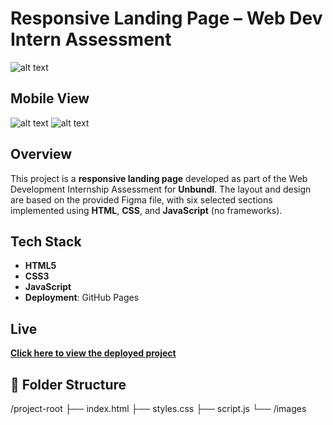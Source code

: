 
# Responsive Landing Page – Web Dev Intern Assessment
![alt text](<Screenshot 2025-05-30 at 11.18.14 PM.png>)

## Mobile View 
![alt text](<Screenshot 2025-05-30 at 11.23.49 PM.png>)  ![alt text](<Screenshot 2025-05-30 at 11.24.01 PM.png>)
## Overview

This project is a **responsive landing page** developed as part of the Web Development Internship Assessment for **Unbundl**. The layout and design are based on the provided Figma file, with six selected sections implemented using **HTML**, **CSS**, and **JavaScript** (no frameworks).

##  Tech Stack

- **HTML5**
- **CSS3** 
- **JavaScript** 
- **Deployment**: GitHub Pages 



##  Live 

 **[Click here to view the deployed project](https://jagantripuragiri.github.io/Web-Dev-Intern-Assesment/)**


## 📂 Folder Structure

/project-root
├── index.html
├── styles.css
├── script.js
└── /images
